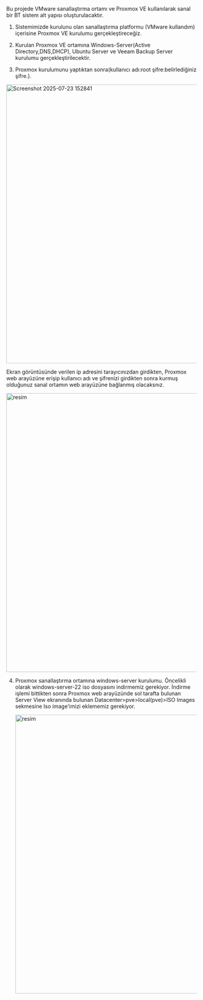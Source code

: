 Bu projede VMware sanallaştırma ortamı ve Proxmox VE kullanılarak sanal bir BT sistem alt yapısı oluşturulacaktır.

1. Sistemimizde kurulunu olan sanallaştırma platformu (VMware kullandım) içerisine Proxmox VE kurulumu gerçekleştireceğiz.
2. Kurulan Proxmox VE ortamına Windows-Server(Active Directory,DNS,DHCP), Ubuntu Server ve Veeam Backup Server kurulumu gerçekleştirilecektir.

3. Proxmox kurulumunu yaptıktan sonra(kullanıcı adı:root şifre:belirlediğiniz şifre.).

   
<img width="1457" height="738" alt="Screenshot 2025-07-23 152841" src="https://github.com/user-attachments/assets/f03714a2-658e-49fd-ae40-8233e3a15241" />

Ekran görüntüsünde verilen ip adresini tarayıcınızdan girdikten, Proxmox web arayüzüne erişip kullanıcı adı ve şifrenizi girdikten sonra kurmuş olduğunuz sanal ortamın web arayüzüne bağlanmış olacaksnız.


<img width="1457" height="738" alt="resim" src="https://github.com/user-attachments/assets/2561ed54-7b84-481a-9e15-2205e377226d" />


4. Proxmox sanallaştırma ortamına windows-server kurulumu.
   Öncelikli olarak windows-server-22 iso dosyasını indirmemiz gerekiyor.
   İndirme işlemi bittikten sonra Proxmox web arayüzünde sol tarafta bulunan Server View ekranında bulunan Datacenter>pve>local(pve)>ISO Images sekmesine Iso image'imizi eklememiz gerekiyor.


   <img width="1457" height="738" alt="resim" src="https://github.com/user-attachments/assets/4cd3125f-deba-45f8-a1a5-6a7268bf83a8" />
